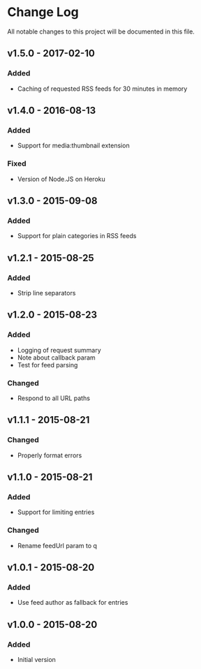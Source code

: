 # Change Log
All notable changes to this project will be documented in this file.

## v1.5.0 - 2017-02-10
### Added
- Caching of requested RSS feeds for 30 minutes in memory

## v1.4.0 - 2016-08-13
### Added
- Support for media:thumbnail extension

### Fixed
- Version of Node.JS on Heroku

## v1.3.0 - 2015-09-08
### Added
- Support for plain categories in RSS feeds

## v1.2.1 - 2015-08-25
### Added
- Strip line separators

## v1.2.0 - 2015-08-23
### Added
- Logging of request summary
- Note about callback param
- Test for feed parsing

### Changed
- Respond to all URL paths

## v1.1.1 - 2015-08-21
### Changed
- Properly format errors

## v1.1.0 - 2015-08-21
### Added
- Support for limiting entries

### Changed
- Rename feedUrl param to q

## v1.0.1 - 2015-08-20
### Added
- Use feed author as fallback for entries

## v1.0.0 - 2015-08-20
### Added
- Initial version
